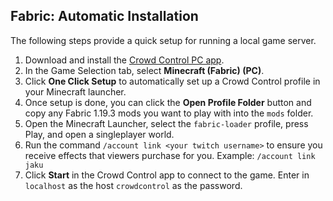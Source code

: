 ## Fabric: Automatic Installation

The following steps provide a quick setup for running a local game server.

1. Download and install the [Crowd Control PC app](https://crowdcontrol.live/setup).
2. In the Game Selection tab, select **Minecraft (Fabric) (PC)**.
3. Click **One Click Setup** to automatically set up a Crowd Control profile in your Minecraft
   launcher.
4. Once setup is done, you can click the **Open Profile Folder** button and copy any Fabric 1.19.3
   mods you want to play with into the `mods` folder.
5. Open the Minecraft Launcher, select the `fabric-loader` profile, press Play, and open a
   singleplayer world.
6. Run the command `/account link <your twitch username>` to ensure you receive effects that viewers
   purchase for you. Example: `/account link jaku`
7. Click **Start** in the Crowd Control app to connect to the game. Enter in `localhost` as the host
   `crowdcontrol` as the password.
